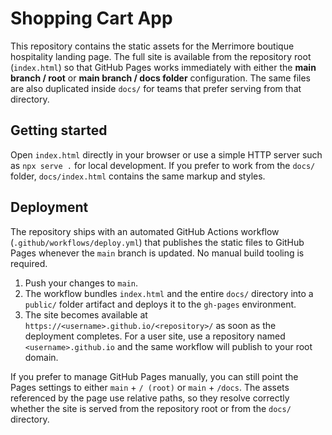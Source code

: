 # Shopping Cart App

This repository contains the static assets for the Merrimore boutique hospitality landing page. The full site is available from the
repository root (`index.html`) so that GitHub Pages works immediately with either the **main branch / root** or **main branch / docs
folder** configuration. The same files are also duplicated inside `docs/` for teams that prefer serving from that directory.

## Getting started

Open `index.html` directly in your browser or use a simple HTTP server such as `npx serve .` for local development. If you prefer
to work from the `docs/` folder, `docs/index.html` contains the same markup and styles.

## Deployment

The repository ships with an automated GitHub Actions workflow (`.github/workflows/deploy.yml`) that publishes the static files to
GitHub Pages whenever the `main` branch is updated. No manual build tooling is required.

1. Push your changes to `main`.
2. The workflow bundles `index.html` and the entire `docs/` directory into a `public/` folder artifact and deploys it to the
   `gh-pages` environment.
3. The site becomes available at `https://<username>.github.io/<repository>/` as soon as the deployment completes. For a user
   site, use a repository named `<username>.github.io` and the same workflow will publish to your root domain.

If you prefer to manage GitHub Pages manually, you can still point the Pages settings to either `main` + `/ (root)` or `main` +
`/docs`. The assets referenced by the page use relative paths, so they resolve correctly whether the site is served from the
repository root or from the `docs/` directory.
